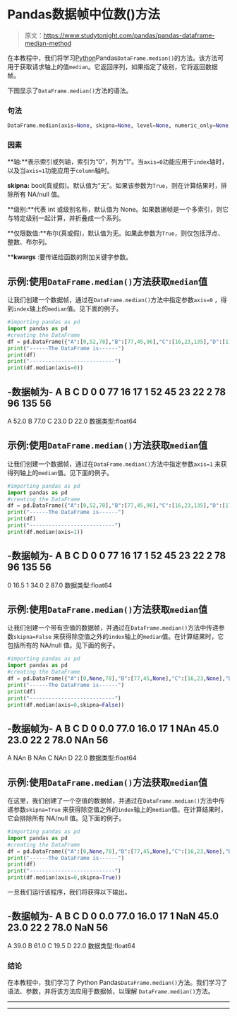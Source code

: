 # Pandas数据帧中位数()方法

> 原文：<https://www.studytonight.com/pandas/pandas-dataframe-median-method>

在本教程中，我们将学习[Python](https://www.studytonight.com/python/getting-started-with-python)Pandas`DataFrame.median()`的方法。该方法可用于获取请求轴上的值`median`。它返回序列，如果指定了级别，它将返回数据帧。

下图显示了`DataFrame.median()`方法的语法。

### 句法

```py
DataFrame.median(axis=None, skipna=None, level=None, numeric_only=None, **kwargs)
```

### 因素

**轴:**表示索引或列轴，索引为“0”，列为“1”。当`axis=0`功能应用于`index`轴时，以及当`axis=1`功能应用于`column`轴时。

**skipna:** bool(真或假)。默认值为“无”。如果该参数为`True`，则在计算结果时，排除所有 NA/null 值。

**级别:**代表 int 或级别名称，默认值为 None。如果数据帧是一个多索引，则它与特定级别一起计算，并折叠成一个系列。

**仅限数值:**布尔(真或假)，默认值为无。如果此参数为`True`，则仅包括浮点、整数、布尔列。

****kwargs** :要传递给函数的附加关键字参数。

## 示例:使用`DataFrame.median()`方法获取`median`值

让我们创建一个数据帧，通过在`DataFrame.median()`方法中指定参数`axis=0` ，得到`index`轴上的`median`值。见下面的例子。

```py
#importing pandas as pd
import pandas as pd
#creating the DataFrame
df = pd.DataFrame({"A":[0,52,78],"B":[77,45,96],"C":[16,23,135],"D":[17, 22, 56]}) 
print("------The DataFrame is------")
print(df)
print("---------------------------")
print(df.median(axis=0))
```

-数据帧为-
A B C D
0 0 77 16 17
1 52 45 23 22
2 78 96 135 56
-
A 52.0
B 77.0
C 23.0
D 22.0
数据类型:float64

## 示例:使用`DataFrame.median()`方法获取`median`值

让我们创建一个数据帧，通过在`DataFrame.median()`方法中指定参数`axis=1` 来获得列轴上的`median`值。见下面的例子。

```py
#importing pandas as pd
import pandas as pd
#creating the DataFrame
df = pd.DataFrame({"A":[0,52,78],"B":[77,45,96],"C":[16,23,135],"D":[17, 22, 56]}) 
print("------The DataFrame is------")
print(df)
print("---------------------------")
print(df.median(axis=1))
```

-数据帧为-
A B C D
0 0 77 16 17
1 52 45 23 22
2 78 96 135 56
-
0 16.5
1 34.0
2 87.0
数据类型:float64

## 示例:使用`DataFrame.median()`方法获取`median`值

让我们创建一个带有空值的数据帧，并通过在`DataFrame.median()`方法中传递参数`skipna=False` 来获得除空值之外的`index`轴上的`median`值。在计算结果时，它包括所有的 NA/null 值。见下面的例子。

```py
#importing pandas as pd
import pandas as pd
#creating the DataFrame
df = pd.DataFrame({"A":[0,None,78],"B":[77,45,None],"C":[16,23,None],"D":[17, 22, 56]}) 
print("------The DataFrame is------")
print(df)
print("---------------------------")
print(df.median(axis=0,skipna=False))
```

-数据帧为-
A B C D
0 0.0 77.0 16.0 17
1 NAn 45.0 23.0 22
2 78.0 NAn 56
-
A NAn
B NAn
C NAn
D 22.0
数据类型:float64

## 示例:使用`DataFrame.median()`方法获取`median`值

在这里，我们创建了一个空值的数据帧，并通过在`DataFrame.median()`方法中传递参数`skipna=True` 来获得除空值之外的`index`轴上的`median`值。在计算结果时，它会排除所有 NA/null 值。见下面的例子。

```py
#importing pandas as pd
import pandas as pd
#creating the DataFrame
df = pd.DataFrame({"A":[0,None,78],"B":[77,45,None],"C":[16,23,None],"D":[17, 22, 56]}) 
print("------The DataFrame is------")
print(df)
print("---------------------------")
print(df.median(axis=0,skipna=True))
```

一旦我们运行该程序，我们将获得以下输出。

-数据帧为-
A B C D
0 0.0 77.0 16.0 17
1 NaN 45.0 23.0 22
2 78.0 NaN 56
-
A 39.0
B 61.0
C 19.5
D 22.0
数据类型:float64

### 结论

在本教程中，我们学习了 Python Pandas`DataFrame.median()`方法。我们学习了语法、参数，并将该方法应用于数据帧，以理解 `DataFrame.median()`方法。

* * *

* * *